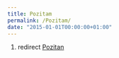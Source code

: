```yaml
---
title: Pozitam
permalink: /Pozitam/
date: "2015-01-01T00:00:00+01:00"
---
```


1.  redirect [Pozitan](/atopedia/Pozitan "wikilink")
